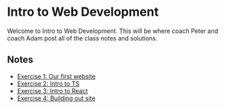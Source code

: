 # Intro to Web Development

Welcome to Intro to Web Development. This will be where coach Peter and coach
Adam post all of the class notes and solutions.

## Notes

* [Exercise 1: Our first website](/notes/week1/_summary.md)
* [Exercise 2: Intro to TS](/notes/week2/_summary.md)
* [Exercise 3: Intro to React](/notes/week3/_summary.md)
* [Exercise 4: Building out site](/notes/week4/summary.md)
